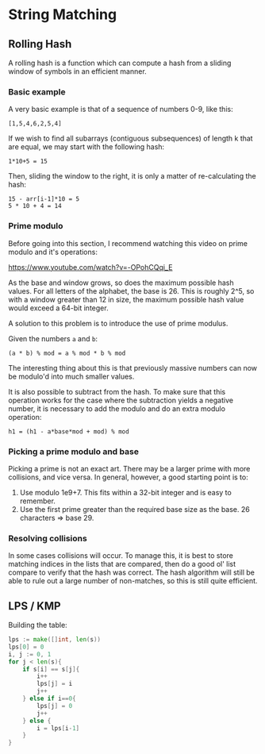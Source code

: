 # String Matching

## Rolling Hash

A rolling hash is a function which can compute a hash from a sliding window of symbols in an efficient manner.

### Basic example

A very basic example is that of a sequence of numbers 0-9, like this:

```
[1,5,4,6,2,5,4]
```

If we wish to find all subarrays (contiguous subsequences) of length k that are equal, we may start with the following hash:

```
1*10+5 = 15
```

Then, sliding the window to the right, it is only a matter of re-calculating the hash:

```
15 - arr[i-1]*10 = 5
5 * 10 + 4 = 14
```

### Prime modulo

Before going into this section, I recommend watching this video on prime modulo and it's operations:

https://www.youtube.com/watch?v=-OPohCQqi_E

As the base and window grows, so does the maximum possible hash values. For all letters of the alphabet, the base is 26. This is roughly 2^5, so with a window greater than 12 in size, the maximum possible hash value would exceed a 64-bit integer.

A solution to this problem is to introduce the use of prime modulus.

Given the numbers `a` and `b`:

```
(a * b) % mod = a % mod * b % mod
```

The interesting thing about this is that previously massive numbers can now be modulo'd into much smaller values.

It is also possible to subtract from the hash. To make sure that this operation works for the case where the subtraction yields a negative number, it is necessary to add the modulo and do an extra modulo operation:

```
h1 = (h1 - a*base*mod + mod) % mod
```

### Picking a prime modulo and base

Picking a prime is not an exact art. There may be a larger prime with more collisions, and vice versa. In general, however, a good starting point is to:

1. Use modulo 1e9+7. This fits within a 32-bit integer and is easy to remember.
2. Use the first prime greater than the required base size as the base. 26 characters => base 29.

### Resolving collisions

In some cases collisions will occur. To manage this, it is best to store matching indices in the lists that are compared, then do a good ol' list compare to verify that the hash was correct. The hash algorithm will still be able to rule out a large number of non-matches, so this is still quite efficient.

## LPS / KMP

Building the table:

```go
lps := make([]int, len(s))
lps[0] = 0
i, j := 0, 1
for j < len(s){
    if s[i] == s[j]{
        i++
        lps[j] = i
        j++
    } else if i==0{
        lps[j] = 0
        j++
    } else {
        i = lps[i-1]
    }
}
```
